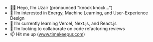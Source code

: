 - 👋🏽 Heyo, I’m Uzair (pronounced "knock knock...")
- 👀 I’m interested in Energy, Machine Learning, and User-Experience Design
- 🌱 I’m currently learning Vercel, Next.js, and React.js
- 💞️ I’m looking to collaborate on code refactoring reviews
- 📫 Hit me up (www.timekeepur.com)

<!---
uzhussain/uzhussain is a ✨ special ✨ repository because its `README.md` (this file) appears on your GitHub profile.
You can click the Preview link to take a look at your changes.
--->
